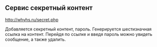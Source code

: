 ## Сервис секретный контент
http://whyhs.ru/secret.php

Добавляется секретный контент, пароль. Генерируется шестизначная ссылка на контент.
Перейдя по ссылке и введя пароль можно увидеть сообщение, а также удалить.